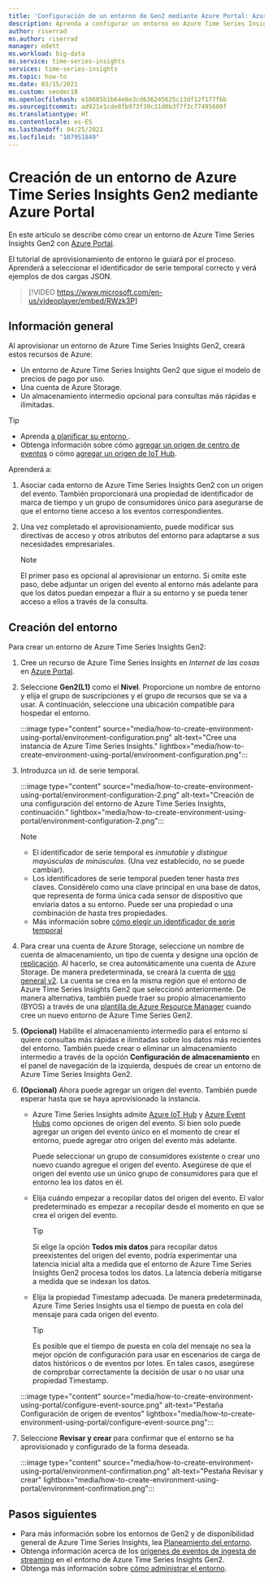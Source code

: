```yaml
---
title: 'Configuración de un entorno de Gen2 mediante Azure Portal: Azure Time Series Insights Gen2 | Microsoft Docs'
description: Aprenda a configurar un entorno en Azure Time Series Insights Gen2 con Azure Portal.
author: riserrad
ms.author: riserrad
manager: edett
ms.workload: big-data
ms.service: time-series-insights
services: time-series-insights
ms.topic: how-to
ms.date: 03/15/2021
ms.custom: seodec18
ms.openlocfilehash: e10685b1b64e8e3cd636245625c13df12f177fbb
ms.sourcegitcommit: ad921e1cde8fb973f39c31d0b3f7f3c77495600f
ms.translationtype: HT
ms.contentlocale: es-ES
ms.lasthandoff: 04/25/2021
ms.locfileid: "107951849"
---
```

# <a name="create-an-azure-time-series-insights-gen2-environment-using-the-azure-portal"></a>Creación de un entorno de Azure Time Series Insights Gen2 mediante Azure Portal

En este artículo se describe cómo crear un entorno de Azure Time Series Insights Gen2 con [Azure Portal](https://portal.azure.com/).

El tutorial de aprovisionamiento de entorno le guiará por el proceso. Aprenderá a seleccionar el identificador de serie temporal correcto y verá ejemplos de dos cargas JSON.</br>

> [!VIDEO https://www.microsoft.com/en-us/videoplayer/embed/RWzk3P]

## <a name="overview"></a>Información general

Al aprovisionar un entorno de Azure Time Series Insights Gen2, creará estos recursos de Azure:

* Un entorno de Azure Time Series Insights Gen2 que sigue el modelo de precios de pago por uso.
* Una cuenta de Azure Storage.
* Un almacenamiento intermedio opcional para consultas más rápidas e ilimitadas.

> [!TIP]
>
> * Aprenda [a planificar su entorno ](./how-to-plan-your-environment.md).
> * Obtenga información sobre cómo [agregar un origen de centro de eventos](./how-to-ingest-data-event-hub.md) o cómo [agregar un origen de IoT Hub](./how-to-ingest-data-iot-hub.md).

Aprenderá a:

1. Asociar cada entorno de Azure Time Series Insights Gen2 con un origen del evento. También proporcionará una propiedad de identificador de marca de tiempo y un grupo de consumidores único para asegurarse de que el entorno tiene acceso a los eventos correspondientes.

1. Una vez completado el aprovisionamiento, puede modificar sus directivas de acceso y otros atributos del entorno para adaptarse a sus necesidades empresariales.

   > [!NOTE]
   > El primer paso es opcional al aprovisionar un entorno. Si omite este paso, debe adjuntar un origen del evento al entorno más adelante para que los datos puedan empezar a fluir a su entorno y se pueda tener acceso a ellos a través de la consulta.

## <a name="create-the-environment"></a>Creación del entorno

Para crear un entorno de Azure Time Series Insights Gen2:

1. Cree un recurso de Azure Time Series Insights en *Internet de las cosas* en [Azure Portal](https://portal.azure.com/).

1. Seleccione **Gen2(L1)** como el **Nivel**. Proporcione un nombre de entorno y elija el grupo de suscripciones y el grupo de recursos que se va a usar. A continuación, seleccione una ubicación compatible para hospedar el entorno.

   :::image type="content" source="media/how-to-create-environment-using-portal/environment-configuration.png" alt-text="Cree una instancia de Azure Time Series Insights." lightbox="media/how-to-create-environment-using-portal/environment-configuration.png":::

1. Introduzca un id. de serie temporal.

   :::image type="content" source="media/how-to-create-environment-using-portal/environment-configuration-2.png" alt-text="Creación de una configuración del entorno de Azure Time Series Insights, continuación." lightbox="media/how-to-create-environment-using-portal/environment-configuration-2.png":::

   > [!NOTE]
   >
   > * El identificador de serie temporal es *inmutable* y *distingue mayúsculas de minúsculas*. (Una vez establecido, no se puede cambiar).
   > * Los identificadores de serie temporal pueden tener hasta *tres* claves. Considérelo como una clave principal en una base de datos, que representa de forma única cada sensor de dispositivo que enviaría datos a su entorno. Puede ser una propiedad o una combinación de hasta tres propiedades.
   > * Más información sobre [cómo elegir un identificador de serie temporal](./how-to-select-tsid.md)

1. Para crear una cuenta de Azure Storage, seleccione un nombre de cuenta de almacenamiento, un tipo de cuenta y designe una opción de [replicación](../storage/common/redundancy-migration.md?tabs=portal). Al hacerlo, se crea automáticamente una cuenta de Azure Storage. De manera predeterminada, se creará la cuenta de [uso general v2](../storage/common/storage-account-overview.md). La cuenta se crea en la misma región que el entorno de Azure Time Series Insights Gen2 que seleccionó anteriormente.
De manera alternativa, también puede traer su propio almacenamiento (BYOS) a través de una [plantilla de Azure Resource Manager](./time-series-insights-manage-resources-using-azure-resource-manager-template.md) cuando cree un nuevo entorno de Azure Time Series Gen2.

1. **(Opcional)** Habilite el almacenamiento intermedio para el entorno si quiere consultas más rápidas e ilimitadas sobre los datos más recientes del entorno. También puede crear o eliminar un almacenamiento intermedio a través de la opción **Configuración de almacenamiento** en el panel de navegación de la izquierda, después de crear un entorno de Azure Time Series Insights Gen2.

1. **(Opcional)** Ahora puede agregar un origen del evento. También puede esperar hasta que se haya aprovisionado la instancia.

   * Azure Time Series Insights admite [Azure IoT Hub](./how-to-ingest-data-iot-hub.md) y [Azure Event Hubs](./how-to-ingest-data-event-hub.md) como opciones de origen del evento. Si bien solo puede agregar un origen del evento único en el momento de crear el entorno, puede agregar otro origen del evento más adelante.

     Puede seleccionar un grupo de consumidores existente o crear uno nuevo cuando agregue el origen del evento. Asegúrese de que el origen del evento use un único grupo de consumidores para que el entorno lea los datos en él.

   * Elija cuándo empezar a recopilar datos del origen del evento. El valor predeterminado es empezar a recopilar desde el momento en que se crea el origen del evento.

     > [!TIP]
     > Si elige la opción **Todos mis datos** para recopilar datos preexistentes del origen del evento, podría experimentar una latencia inicial alta a medida que el entorno de Azure Time Series Insights Gen2 procesa todos los datos. La latencia debería mitigarse a medida que se indexan los datos.

   * Elija la propiedad Timestamp adecuada. De manera predeterminada, Azure Time Series Insights usa el tiempo de puesta en cola del mensaje para cada origen del evento.

     > [!TIP]
     > Es posible que el tiempo de puesta en cola del mensaje no sea la mejor opción de configuración para usar en escenarios de carga de datos históricos o de eventos por lotes. En tales casos, asegúrese de comprobar correctamente la decisión de usar o no usar una propiedad Timestamp.

   :::image type="content" source="media/how-to-create-environment-using-portal/configure-event-source.png" alt-text="Pestaña Configuración de origen de eventos" lightbox="media/how-to-create-environment-using-portal/configure-event-source.png":::

1. Seleccione **Revisar y crear** para confirmar que el entorno se ha aprovisionado y configurado de la forma deseada.

    :::image type="content" source="media/how-to-create-environment-using-portal/environment-confirmation.png" alt-text="Pestaña Revisar y crear" lightbox="media/how-to-create-environment-using-portal/environment-confirmation.png":::

## <a name="next-steps"></a>Pasos siguientes

* Para más información sobre los entornos de Gen2 y de disponibilidad general de Azure Time Series Insights, lea [Planeamiento del entorno](./how-to-plan-your-environment.md).
* Obtenga información acerca de los [orígenes de eventos de ingesta de streaming](./concepts-streaming-ingestion-event-sources.md) en el entorno de Azure Time Series Insights Gen2.
* Obtenga más información sobre [cómo administrar el entorno](./how-to-provision-manage.md).
